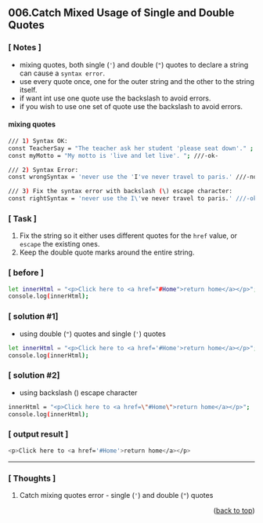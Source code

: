 <a name="topage"></a>

## 006.Catch Mixed Usage of Single and Double Quotes

### [ Notes ]
  * mixing quotes, both single (`'`) and double (`"`) quotes to declare a string can cause a `syntax error`.
  * use every quote once, one for the outer string and the other to the string itself.
  * if want int use one quote use the backslash to avoid errors.
  * if you wish to use one set of quote use the backslash to avoid errors.

#### mixing quotes

```sh
/// 1) Syntax OK:
const TeacherSay = "The teacher ask her student 'please seat down'." ; ///-ok-
const myMotto = "My motto is 'live and let live'. "; ///-ok-

/// 2) Syntax Error:
const wrongSyntax = 'never use the 'I've never travel to paris.' ///-not_ok-

/// 3) Fix the syntax error with backslash (\) escape character:
const rightSyntax = 'never use the I\'ve never travel to paris.' ///-ok-
```

### [ Task ]
  1. Fix the string so it either uses different quotes for the `href` value, or `escape` the existing ones.
  2. Keep the double quote marks around the entire string.

### [ before ]

```sh
let innerHtml = "<p>Click here to <a href="#Home">return home</a></p>";
console.log(innerHtml);
```

### [ solution #1]

* using double (`"`) quotes and single (`'`) quotes
```sh
let innerHtml = "<p>Click here to <a href='#Home'>return home</a></p>";
console.log(innerHtml);
```

### [ solution #2]

* using backslash (\) escape character
```sh
innerHtml = "<p>Click here to <a href=\"#Home\">return home</a></p>";
console.log(innerHtml);
```

### [ output result ]

```sh
<p>Click here to <a href='#Home'>return home</a></p>
```

-----

### [ Thoughts ]

  1. Catch mixing quotes error - single (`'`) and double (`"`) quotes
  

<p align="right">(<a href="#topage">back to top</a>)</p>
<br/>
<br/>
